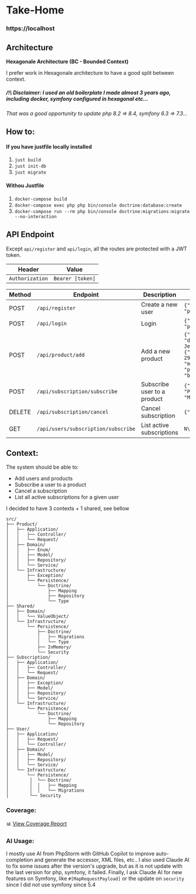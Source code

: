 # Take-Home

### https://localhost

## Architecture

**Hexagonale Architecture (BC - Bounded Context)**

I prefer work in Hexagonale architecture to have a good split between context.

##### /!\ Disclaimer: I used an old boilerplate I made almost 3 years ago, including docker, symfony configured in hexagonal etc...

_That was a good opportunity to update php 8.2 => 8.4, symfony 6.3 => 7.3..._

## How to:

#### If you have justfile locally installed

1. `just build`
2. `just init-db`
3. `just migrate`

#### Withou Justfile

1. `docker-compose build`
2. `docker-compose exec php php bin/console doctrine:database:create`
3. `docker-compose run --rm php bin/console doctrine:migrations:migrate --no-interaction`

## API Endpoint

Except `api/register` and `api/login`, all the routes are protected with a JWT token.

| Header          | Value            |
|-----------------|------------------|
| `Authorization` | `Bearer [token]` |

| Method | Endpoint                            | Description                 | Payload                                                                                                                                                                                                                 |
|--------|-------------------------------------|-----------------------------|-------------------------------------------------------------------------------------------------------------------------------------------------------------------------------------------------------------------------|
| POST   | `/api/register`                     | Create a new user           | `{"email": "doe@gmail.com,  "password: "PwdSuperSecure"}`                                                                                                                                                               |
| POST   | `/api/login`                        | Login                       | `{"username": "doe@gmail.com,  "password: "PwdSuperSecure"}`                                                                                                                                                            |
| POST   | `/api/product/add`                  | Add a new product           | `{"name": "PhpStorm", "description": "IDE for PHP by JetBrains", "pricingOption": [ {"name": "Monthly", "price": 29.99, "billingPeriod": "monthly"},  {"name": "Yearly", "price": 299.99, "billingPeriod": "yearly"}]}` |
| POST   | `/api/subscription/subscribe`       | Subscribe user to a product | `{"productName": "PhpStorm","pricingOptionName": "Monthly"} `                                                                                                                                                           |
| DELETE | `/api/subscription/cancel`          | Cancel subscription         | `{"productName": "PhpStorm"}`                                                                                                                                                                                           |
| GET    | `/api/users/subscription/subscribe` | List active subscriptions   | `N\A`                                                                                                                                                                                                                   |

## Context:

The system should be able to:

- Add users and products
- Subscribe a user to a product
- Cancel a subscription
- List all active subscriptions for a given user

I decided to have 3 contexts + 1 shared, see bellow

```
src/
├── Product/
│   ├── Application/
│   │   ├── Controller/
│   │   └── Request/
│   ├── Domain/
│   │   ├── Enum/
│   │   ├── Model/
│   │   ├── Repository/
│   │   └── Service/
│   └── Infrastructure/
│       ├── Exception/
│       └── Persistence/
│           └── Doctrine/
│               ├── Mapping
│               ├── Repository
│               └── Type
├── Shared/
│   ├── Domain/
│   │   └── ValueObject/
│   └── Infrastructure/
│       └── Persistence/
│           ├── Doctrine/
│           │   ├── Migrations
│           │   └── Type
│           ├── InMemory/
│           └── Security
├── Subscription/
│   ├── Application/
│   │   ├── Controller/
│   │   └── Request/
│   ├── Domain/
│   │   ├── Exception/
│   │   ├── Model/
│   │   ├── Repository/
│   │   └── Service/
│   └── Infrastructure/
│       └── Persistence/
│           └── Doctrine/
│               ├── Mapping
│               └── Repository
├── User/
│   ├── Application/
│   │   ├── Request/
│   │   └── Controller/
│   ├── Domain/
│   │   ├── Model/
│   │   ├── Repository/
│   │   └── Service/
│   └── Infrastructure/
│       └── Persistence/
│        │  └── Doctrine/
│        │  │   ├── Mapping
│        │  │   └── Migrations
│        └── Security
```

### Coverage: 
📊 [View Coverage Report](https://kiloumap.github.io/take-home/backend/coverage/)

### AI Usage:

I mostly use AI from PhpStorm with GitHub Copilot to improve auto-completion and generate the accessor, XML files, etc..
I also used Claude AI to fix some issues after the version's upgrade, but as it is not update with the last version for
php, symfony, it failed.
Finally, I ask Claude AI for new features on Symfony, like `#[MapRequestPayload]` or the update on `security` since I
did not use symfony since 5.4